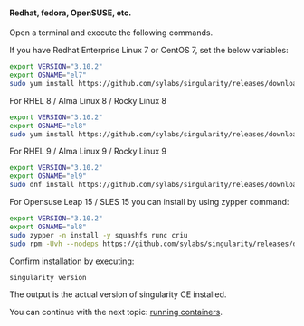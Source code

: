 #### Redhat, fedora, OpenSUSE, etc.

Open a terminal and execute the following commands.

If you have Redhat Enterprise Linux 7 or CentOS 7, set the below variables:
```bash
export VERSION="3.10.2"
export OSNAME="el7"
sudo yum install https://github.com/sylabs/singularity/releases/download/v${VERSION}/singularity-ce-${VERSION}-1.${OSNAME}.x86_64.rpm
```

For RHEL 8 / Alma Linux 8 / Rocky Linux 8

```bash
export VERSION="3.10.2"
export OSNAME="el8"
sudo yum install https://github.com/sylabs/singularity/releases/download/v${VERSION}/singularity-ce-${VERSION}-1.${OSNAME}.x86_64.rpm
```

For RHEL 9 / Alma Linux 9 / Rocky Linux 9
```bash
export VERSION="3.10.2"
export OSNAME="el9"
sudo dnf install https://github.com/sylabs/singularity/releases/download/v${VERSION}/singularity-ce-${VERSION}-1.${OSNAME}.x86_64.rpm
```

For Opensuse Leap 15 / SLES 15 you can install by using zypper command:

```bash
export VERSION="3.10.2"
export OSNAME="el8"
sudo zypper -n install -y squashfs runc criu
sudo rpm -Uvh --nodeps https://github.com/sylabs/singularity/releases/download/v${VERSION}/singularity-ce-${VERSION}-1.${OSNAME}.x86_64.rpm
```

Confirm installation by executing:
```bash
singularity version
```
The output is the actual version of singularity CE installed.

You can continue with the next topic: [running containers](intro.md#running-a-container).